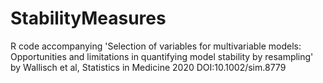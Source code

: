 # StabilityMeasures
R code accompanying 'Selection of variables for multivariable models: Opportunities and limitations in quantifying model stability by resampling' by Wallisch et al, Statistics in Medicine 2020 DOI:10.1002/sim.8779
